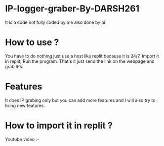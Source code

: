 # IP-logger-graber-By-DARSH261
It is a code not fully coded by me also done by ai
# How to use ?
You have to do nothing just use a host like replit because it is 24/7. Import it in replit, Run the program. That's it just send the link on the webpage and grab IPs.
# Features
It does IP grabing only but you can add more features and I will also try to bring new features.
# How to import it in replit ? 
Youtube video :- 
 
